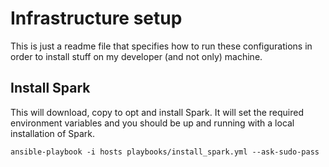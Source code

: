 Infrastructure setup
====================

This is just a readme file that specifies how to run these configurations in order to install stuff on my developer (and not only) machine.

Install Spark
-------------

This will download, copy to opt and install Spark. It will set the required environment variables and you should be up and running with a local
installation of Spark. 

	ansible-playbook -i hosts playbooks/install_spark.yml --ask-sudo-pass